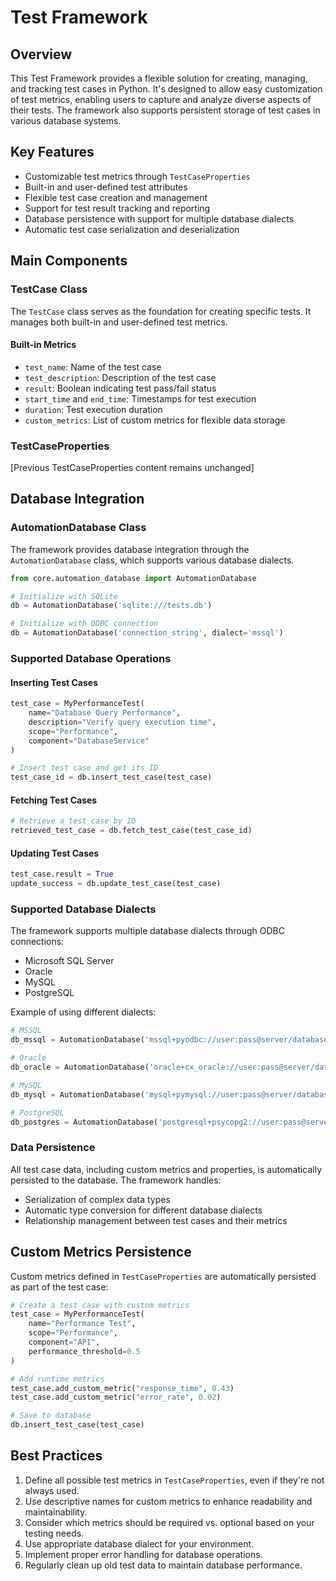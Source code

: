 # Test Framework

## Overview
This Test Framework provides a flexible solution for creating, managing, and tracking test cases in Python. 
It's designed to allow easy customization of test metrics, enabling users to capture and analyze diverse aspects of their tests.
The framework also supports persistent storage of test cases in various database systems.

## Key Features
- Customizable test metrics through `TestCaseProperties`
- Built-in and user-defined test attributes
- Flexible test case creation and management
- Support for test result tracking and reporting
- Database persistence with support for multiple database dialects
- Automatic test case serialization and deserialization

## Main Components

### TestCase Class
The `TestCase` class serves as the foundation for creating specific tests. It manages both built-in and user-defined test metrics.

#### Built-in Metrics
- `test_name`: Name of the test case
- `test_description`: Description of the test case
- `result`: Boolean indicating test pass/fail status
- `start_time` and `end_time`: Timestamps for test execution
- `duration`: Test execution duration
- `custom_metrics`: List of custom metrics for flexible data storage

### TestCaseProperties
[Previous TestCaseProperties content remains unchanged]

## Database Integration

### AutomationDatabase Class
The framework provides database integration through the `AutomationDatabase` class, which supports various database dialects.

```python
from core.automation_database import AutomationDatabase

# Initialize with SQLite
db = AutomationDatabase('sqlite:///tests.db')

# Initialize with ODBC connection
db = AutomationDatabase('connection_string', dialect='mssql')
```

### Supported Database Operations

#### Inserting Test Cases
```python
test_case = MyPerformanceTest(
    name="Database Query Performance",
    description="Verify query execution time",
    scope="Performance",
    component="DatabaseService"
)

# Insert test case and get its ID
test_case_id = db.insert_test_case(test_case)
```

#### Fetching Test Cases
```python
# Retrieve a test case by ID
retrieved_test_case = db.fetch_test_case(test_case_id)
```

#### Updating Test Cases
```python
test_case.result = True
update_success = db.update_test_case(test_case)
```

### Supported Database Dialects
The framework supports multiple database dialects through ODBC connections:
- Microsoft SQL Server
- Oracle
- MySQL
- PostgreSQL

Example of using different dialects:
```python
# MSSQL
db_mssql = AutomationDatabase('mssql+pyodbc://user:pass@server/database', dialect='mssql')

# Oracle
db_oracle = AutomationDatabase('oracle+cx_oracle://user:pass@server/database', dialect='oracle')

# MySQL
db_mysql = AutomationDatabase('mysql+pymysql://user:pass@server/database', dialect='mysql')

# PostgreSQL
db_postgres = AutomationDatabase('postgresql+psycopg2://user:pass@server/database', dialect='postgresql')
```

### Data Persistence
All test case data, including custom metrics and properties, is automatically persisted to the database. The framework handles:
- Serialization of complex data types
- Automatic type conversion for different database dialects
- Relationship management between test cases and their metrics

## Custom Metrics Persistence
Custom metrics defined in `TestCaseProperties` are automatically persisted as part of the test case:

```python
# Create a test case with custom metrics
test_case = MyPerformanceTest(
    name="Performance Test",
    scope="Performance",
    component="API",
    performance_threshold=0.5
)

# Add runtime metrics
test_case.add_custom_metric("response_time", 0.43)
test_case.add_custom_metric("error_rate", 0.02)

# Save to database
db.insert_test_case(test_case)
```

## Best Practices
1. Define all possible test metrics in `TestCaseProperties`, even if they're not always used.
2. Use descriptive names for custom metrics to enhance readability and maintainability.
3. Consider which metrics should be required vs. optional based on your testing needs.
4. Use appropriate database dialect for your environment.
5. Implement proper error handling for database operations.
6. Regularly clean up old test data to maintain database performance.